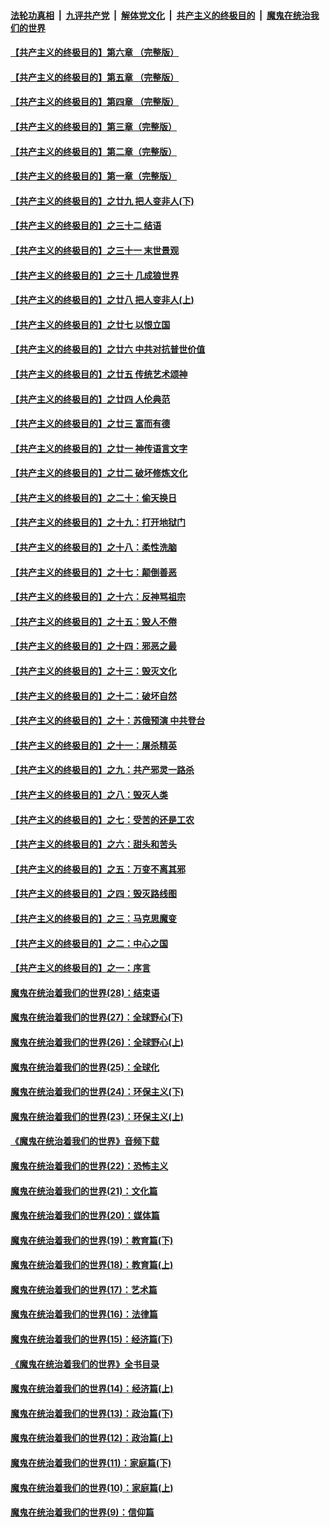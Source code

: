 ####  [法轮功真相](../../../../basic/blob/master/README.md?t=08180552) &nbsp;|&nbsp; [九评共产党](../../../../9ping.md/blob/master/README.md?t=08180552) &nbsp;|&nbsp; [解体党文化](../../../../jtdwh.md/blob/master/README.md?t=08180552)  &nbsp;|&nbsp; [共产主义的终极目的](../../../../gczydzjmd.md/blob/master/README.md?t=08180552) &nbsp;|&nbsp; [魔鬼在统治我们的世界](../../../../mgztzwmdsj.md/blob/master/README.md?t=08180552) 

#### [【共产主义的终极目的】第六章 （完整版）](../pages/nsc422/n11428913.md?t=08180552) 

#### [【共产主义的终极目的】第五章 （完整版）](../pages/nsc422/n11428912.md?t=08180552) 

#### [【共产主义的终极目的】第四章 （完整版）](../pages/nsc422/n11428907.md?t=08180552) 

#### [【共产主义的终极目的】第三章（完整版）](../pages/nsc422/n11428848.md?t=08180552) 

#### [【共产主义的终极目的】第二章（完整版）](../pages/nsc422/n11428831.md?t=08180552) 

#### [【共产主义的终极目的】第一章（完整版）](../pages/nsc422/n11417651.md?t=08180552) 

#### [【共产主义的终极目的】之廿九 把人变非人(下)](../pages/nsc422/n11344140.md?t=08180552) 

#### [【共产主义的终极目的】之三十二 结语](../pages/nsc422/n11360535.md?t=08180552) 

#### [【共产主义的终极目的】之三十一 末世景观](../pages/nsc422/n11351129.md?t=08180552) 

#### [【共产主义的终极目的】之三十 几成狼世界](../pages/nsc422/n11348280.md?t=08180552) 

#### [【共产主义的终极目的】之廿八 把人变非人(上)](../pages/nsc422/n11340492.md?t=08180552) 

#### [【共产主义的终极目的】之廿七 以恨立国](../pages/nsc422/n11336944.md?t=08180552) 

#### [【共产主义的终极目的】之廿六 中共对抗普世价值](../pages/nsc422/n11324785.md?t=08180552) 

#### [【共产主义的终极目的】之廿五 传统艺术颂神](../pages/nsc422/n11296396.md?t=08180552) 

#### [【共产主义的终极目的】之廿四 人伦典范](../pages/nsc422/n11296397.md?t=08180552) 

#### [【共产主义的终极目的】之廿三 富而有德](../pages/nsc422/n11283598.md?t=08180552) 

#### [【共产主义的终极目的】之廿一 神传语言文字](../pages/nsc422/n11263265.md?t=08180552) 

#### [【共产主义的终极目的】之廿二 破坏修炼文化](../pages/nsc422/n11245728.md?t=08180552) 

#### [【共产主义的终极目的】之二十：偷天换日](../pages/nsc422/n11238846.md?t=08180552) 

#### [【共产主义的终极目的】之十九：打开地狱门](../pages/nsc422/n11206376.md?t=08180552) 

#### [【共产主义的终极目的】之十八：柔性洗脑](../pages/nsc422/n11199994.md?t=08180552) 

#### [【共产主义的终极目的】之十七：颠倒善恶](../pages/nsc422/n11179782.md?t=08180552) 

#### [【共产主义的终极目的】之十六：反神骂祖宗](../pages/nsc422/n11166798.md?t=08180552) 

#### [【共产主义的终极目的】之十五：毁人不倦](../pages/nsc422/n11166792.md?t=08180552) 

#### [【共产主义的终极目的】之十四：邪恶之最](../pages/nsc422/n11150249.md?t=08180552) 

#### [【共产主义的终极目的】之十三：毁灭文化](../pages/nsc422/n11135227.md?t=08180552) 

#### [【共产主义的终极目的】之十二：破坏自然](../pages/nsc422/n11135214.md?t=08180552) 

#### [【共产主义的终极目的】之十：苏俄预演 中共登台](../pages/nsc422/n11118424.md?t=08180552) 

#### [【共产主义的终极目的】之十一：屠杀精英](../pages/nsc422/n11118442.md?t=08180552) 

#### [【共产主义的终极目的】之九：共产邪灵一路杀](../pages/nsc422/n11114139.md?t=08180552) 

#### [【共产主义的终极目的】之八：毁灭人类](../pages/nsc422/n11108503.md?t=08180552) 

#### [【共产主义的终极目的】之七：受苦的还是工农](../pages/nsc422/n11101809.md?t=08180552) 

#### [【共产主义的终极目的】之六：甜头和苦头](../pages/nsc422/n11096971.md?t=08180552) 

#### [【共产主义的终极目的】之五：万变不离其邪](../pages/nsc422/n11091285.md?t=08180552) 

#### [【共产主义的终极目的】之四：毁灭路线图](../pages/nsc422/n11086284.md?t=08180552) 

#### [【共产主义的终极目的】之三：马克思魔变](../pages/nsc422/n11061941.md?t=08180552) 

#### [【共产主义的终极目的】之二：中心之国](../pages/nsc422/n11047728.md?t=08180552) 

#### [【共产主义的终极目的】之一：序言](../pages/nsc422/n11086077.md?t=08180552) 

#### [魔鬼在统治着我们的世界(28)：结束语](../pages/nsc422/n10936246.md?t=08180552) 

#### [魔鬼在统治着我们的世界(27)：全球野心(下)](../pages/nsc422/n10928319.md?t=08180552) 

#### [魔鬼在统治着我们的世界(26)：全球野心(上)](../pages/nsc422/n10900318.md?t=08180552) 

#### [魔鬼在统治着我们的世界(25)：全球化](../pages/nsc422/n10788205.md?t=08180552) 

#### [魔鬼在统治着我们的世界(24)：环保主义(下)](../pages/nsc422/n10695307.md?t=08180552) 

#### [魔鬼在统治着我们的世界(23)：环保主义(上)](../pages/nsc422/n10688613.md?t=08180552) 

#### [《魔鬼在统治着我们的世界》音频下载](../pages/nsc422/n10635553.md?t=08180552) 

#### [魔鬼在统治着我们的世界(22)：恐怖主义](../pages/nsc422/n10614727.md?t=08180552) 

#### [魔鬼在统治着我们的世界(21)：文化篇](../pages/nsc422/n10597706.md?t=08180552) 

#### [魔鬼在统治着我们的世界(20)：媒体篇](../pages/nsc422/n10586579.md?t=08180552) 

#### [魔鬼在统治着我们的世界(19)：教育篇(下)](../pages/nsc422/n10564808.md?t=08180552) 

#### [魔鬼在统治着我们的世界(18)：教育篇(上)](../pages/nsc422/n10526970.md?t=08180552) 

#### [魔鬼在统治着我们的世界(17)：艺术篇](../pages/nsc422/n10499093.md?t=08180552) 

#### [魔鬼在统治着我们的世界(16)：法律篇](../pages/nsc422/n10485969.md?t=08180552) 

#### [魔鬼在统治着我们的世界(15)：经济篇(下)](../pages/nsc422/n10469975.md?t=08180552) 

#### [《魔鬼在统治着我们的世界》全书目录](../pages/nsc422/n10464261.md?t=08180552) 

#### [魔鬼在统治着我们的世界(14)：经济篇(上)](../pages/nsc422/n10457370.md?t=08180552) 

#### [魔鬼在统治着我们的世界(13)：政治篇(下)](../pages/nsc422/n10448270.md?t=08180552) 

#### [魔鬼在统治着我们的世界(12)：政治篇(上)](../pages/nsc422/n10444576.md?t=08180552) 

#### [魔鬼在统治着我们的世界(11)：家庭篇(下)](../pages/nsc422/n10440961.md?t=08180552) 

#### [魔鬼在统治着我们的世界(10)：家庭篇(上)](../pages/nsc422/n10435448.md?t=08180552) 

#### [魔鬼在统治着我们的世界(9)：信仰篇](../pages/nsc422/n10432159.md?t=08180552) 

